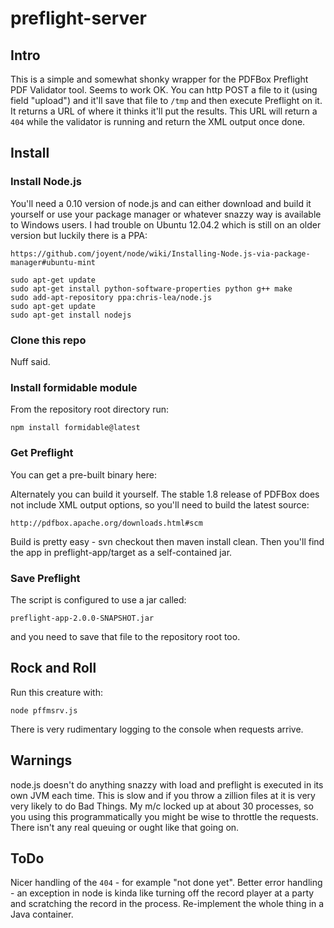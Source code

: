 preflight-server
================
## Intro
This is a simple and somewhat shonky wrapper for the PDFBox Preflight PDF Validator tool. Seems to work OK. You can http POST a file to it
(using field "upload") and it'll save that file to `/tmp` and then execute Preflight on it. It returns a URL of where it thinks it'll put the
results. This URL will return a `404` while the validator is running and return the XML output once done.

## Install
### Install Node.js
You'll need a 0.10 version of node.js and can either download and build it yourself or use your package manager or whatever snazzy way
is available to Windows users. I had trouble on Ubuntu 12.04.2 which is still on an older version but luckily there is a PPA:

```
https://github.com/joyent/node/wiki/Installing-Node.js-via-package-manager#ubuntu-mint
```

```
sudo apt-get update
sudo apt-get install python-software-properties python g++ make
sudo add-apt-repository ppa:chris-lea/node.js
sudo apt-get update
sudo apt-get install nodejs
```

### Clone this repo
Nuff said.

### Install formidable module
From the repository root directory run:

```
npm install formidable@latest
```

### Get Preflight
You can get a pre-built binary here:

Alternately you can build it yourself. The stable 1.8 release of PDFBox does not include XML output options, so you'll need to build the latest source:

```
http://pdfbox.apache.org/downloads.html#scm
```

Build is pretty easy - svn checkout then maven install clean. Then you'll find the app in preflight-app/target as a self-contained jar.

### Save Preflight
The script is configured to use a jar called:

```
preflight-app-2.0.0-SNAPSHOT.jar
```

and you need to save that file to the repository root too.

## Rock and Roll
Run this creature with:

```
node pffmsrv.js
```

There is very rudimentary logging to the console when requests arrive.

## Warnings
node.js doesn't do anything snazzy with load and preflight is executed in its own JVM each time. This is slow and if you throw a zillion files
at it is very very likely to do Bad Things. My m/c locked up at about 30 processes, so you using this programmatically you might be wise
to throttle the requests. There isn't any real queuing or ought like that going on.

## ToDo
Nicer handling of the `404` - for example "not done yet".
Better error handling - an exception in node is kinda like turning off the record player at a party and scratching the record in the process.
Re-implement the whole thing in a Java container.
